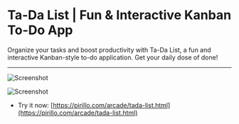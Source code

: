 
# Ta-Da List | Fun & Interactive Kanban To-Do App

Organize your tasks and boost productivity with Ta-Da List, a fun and interactive Kanban-style to-do application. Get your daily dose of done!

---

![Screenshot](https://github.com/ChrisPirillo/tada-list/blob/main/assets/screenshot.png?raw=true)

![Screenshot](https://raw.githubusercontent.com/ChrisPirillo/tada-list/main/assets/screenshot.png)

* Try it now: [https://pirillo.com/arcade/tada-list.html](https://pirillo.com/arcade/tada-list.html)
